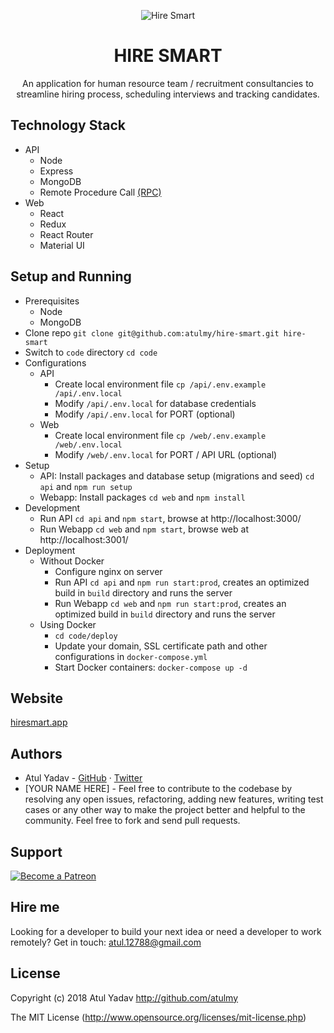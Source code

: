 <p align="center">
  <img src="https://raw.githubusercontent.com/atulmy/atulmy.github.io/master/images/hire-smart/hero-shadow.png" alt="Hire Smart" />
</p>

<h1 align="center">HIRE SMART</h1>
<p align="center">An application for human resource team / recruitment consultancies to streamline hiring process, scheduling interviews and tracking candidates.</p>

## Technology Stack
  - API
    - Node
    - Express
    - MongoDB
    - Remote Procedure Call [(RPC)](https://github.com/atulmy/wispy)
  - Web
    - React
    - Redux
    - React Router
    - Material UI

## Setup and Running
- Prerequisites
  - Node
  - MongoDB
- Clone repo `git clone git@github.com:atulmy/hire-smart.git hire-smart`
- Switch to `code` directory `cd code`
- Configurations
  - API
    - Create local environment file `cp /api/.env.example /api/.env.local`
    - Modify `/api/.env.local` for database credentials
    - Modify `/api/.env.local` for PORT (optional)
  - Web
    - Create local environment file `cp /web/.env.example /web/.env.local`
    - Modify `/web/.env.local` for PORT / API URL (optional)
- Setup
  - API: Install packages and database setup (migrations and seed) `cd api` and `npm run setup`
  - Webapp: Install packages `cd web` and `npm install`
- Development
  - Run API `cd api` and `npm start`, browse at http://localhost:3000/
  - Run Webapp `cd web` and `npm start`, browse web at http://localhost:3001/
- Deployment
  - Without Docker
      - Configure nginx on server
      - Run API `cd api` and `npm run start:prod`, creates an optimized build in `build` directory and runs the server
      - Run Webapp `cd web` and `npm run start:prod`, creates an optimized build in `build` directory and runs the server
  - Using Docker
      - `cd code/deploy`
      - Update your domain, SSL certificate path and other configurations in `docker-compose.yml`
      - Start Docker containers: `docker-compose up -d`
  
## Website
[hiresmart.app](https://hiresmart.app/)

## Authors
- Atul Yadav - [GitHub](https://github.com/atulmy) · [Twitter](https://twitter.com/atulmy)
- [YOUR NAME HERE] - Feel free to contribute to the codebase by resolving any open issues, refactoring, adding new features, writing test cases or any other way to make the project better and helpful to the community. Feel free to fork and send pull requests.

## Support
[![Become a Patreon](https://raw.githubusercontent.com/atulmy/atulmy.github.io/master/images/mix/patreon.png?v=1)](https://www.patreon.com/atulmy)

## Hire me
Looking for a developer to build your next idea or need a developer to work remotely? Get in touch: [atul.12788@gmail.com](mailto:atul.12788@gmail.com)

## License
Copyright (c) 2018 Atul Yadav http://github.com/atulmy

The MIT License (http://www.opensource.org/licenses/mit-license.php)
